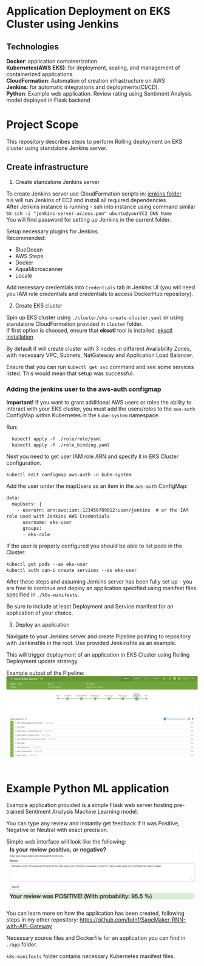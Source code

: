 # Application Deployment on EKS Cluster using Jenkins

## Technologies
**Docker**: application containerization
<br>**Kubernetes(AWS EKS)**: for deployment, scaling, and management of containerized applications.
<br>**CloudFormation**: Automation of creation infrastructure on AWS
<br>**Jenkins**: for automatic integrations and deployments(CI/CD).
<br>**Python**: Example web application. Review rating using Sentiment Analysis model deployed in Flask backend

# Project Scope

This repository describes steps to perform Rolling deployment on EKS cluster using standalone Jenkins server.

## Create infrastructure

1. Create standalone Jenkins server

To create Jenkins server use CloudFormation scripts in: [jenkins folder](./jenkins-ec2)
<br>his will run Jenkins of EC2 and install all required dependencies.
<br>After Jenkins instance is running - ssh into instance using command similar to:
`ssh -i "jenkins-server-access.pem" ubuntu@yourEC2_DNS_Name`
<br>You will find password for setting up Jenkins in the current folder.

Setup necessary plugins for Jenkins.
<br>Recommended:
* BlueOcean
* AWS Steps
* Docker
* AquaMicroscanner
* Locale

Add necessary credentials into `Credentials` tab in Jenkins UI (you will need you IAM role credentials and credentials to access DockerHub repository).


2. Create EKS cluster

Spin up EKS cluster using `./cluster/eks-create-cluster.yaml` or using standalone CloudFormation provided in `cluster` folder.
<br> If first option is choosed, ensure that **eksctl** tool is installed.
[eksctl installation](https://eksctl.io/introduction/installation/)

By default if will create cluster with 3 nodes in different Availability Zones, with necessary VPC, Subnets, NatGateway and Application Load Balancer.

Ensure that you can run `kubectl get svc` command and see some services listed. This would mean that setup was successful.

### Adding the jenkins user to the aws-auth configmap
**Important!**
If you want to grant additional AWS users or roles the ability to interact with your EKS cluster, you must add the users/roles to the `aws-auth` ConfigMap within Kubernetes in the `kube-system` namespace.

Run:
```
  kubectl apply -f ./role/role/yaml
  kubectl apply -f ./role_binding.yaml
```

Next you need to get user IAM role ARN and specify it in EKS Cluster configuration.
```
kubectl edit configmap aws-auth -n kube-system
```

Add the user under the mapUsers as an item in the `aws-auth` ConfigMap:
```
data:
  mapUsers: |
    - userarn: arn:aws:iam::123456789012:user/jenkins  # or the IAM role used with Jenkins AWS Credentials
      username: eks-user
      groups:
      - eks-role
```

If the user is properly configured you should be able to list pods in the Cluster:

```
kubectl get pods --as eks-user
kubectl auth can-i create services --as eks-user
```

After these steps and assuming Jenkins server has been fully set up - you are free to continue and deploy an application specified using manifest files specified in `./k8s-manifests`.

Be sure to include at least Deployment and Service manifest for an application of your choice.

3. Deploy an application

Navigate to your Jenkins server and create Pipeline pointing to repository with Jenkinsfile in the root. Use provided Jenkinsfile as an example.

This will trigger deployment of an application in EKS Cluster using Rolling Deployment update strategy.

Example output of the Pipeline:
![Success](./screenshots/pipeline.png)


# Example Python ML application

Example application provided is a simple Flask web server hosting pre-trained Sentiment Analysis Machine Learning model.

You can type any review and instantly get feedback if it was Positive, Negative or Neutral with exact precision.

Simple web interface will look like the following:
![WebApp](./screenshots/sentiment-ui.png)

You can learn more on how the application has been created, following steps in my other repository:
https://github.com/bdnf/SageMaker-RNN-with-API-Gateway

Necessary source files and Dockerfile for an application you can find in `./app` folder.

`k8s-manifests` folder contains necessary Kubernetes manifest files.
